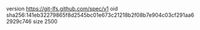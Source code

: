 version https://git-lfs.github.com/spec/v1
oid sha256:141eb32279865f8d2545bc01e673c21218b2f08b7e904c03cf291aa62929c746
size 2500
